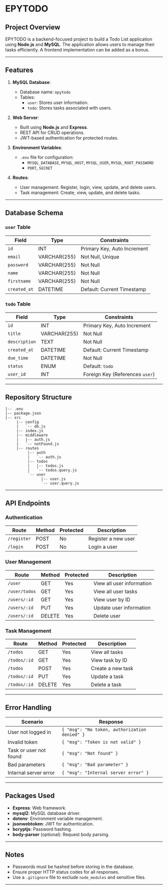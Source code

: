 # EPYTODO

## Project Overview
EPYTODO is a backend-focused project to build a Todo List application using **Node.js** and **MySQL**. The application allows users to manage their tasks efficiently. A frontend implementation can be added as a bonus.

---

## Features
1. **MySQL Database**:
    - Database name: `epytodo`
    - Tables:
      - `user`: Stores user information.
      - `todo`: Stores tasks associated with users.

2. **Web Server**:
    - Built using **Node.js** and **Express**.
    - REST API for CRUD operations.
    - JWT-based authentication for protected routes.

3. **Environment Variables**:
    - `.env` file for configuration:
      - `MYSQL_DATABASE`, `MYSQL_HOST`, `MYSQL_USER`, `MYSQL_ROOT_PASSWORD`
      - `PORT`, `SECRET`

4. **Routes**:
    - User management: Register, login, view, update, and delete users.
    - Task management: Create, view, update, and delete tasks.

---

## Database Schema
### `user` Table
| Field       | Type         | Constraints                     |
|-------------|--------------|----------------------------------|
| `id`        | INT          | Primary Key, Auto Increment     |
| `email`     | VARCHAR(255) | Not Null, Unique                |
| `password`  | VARCHAR(255) | Not Null                        |
| `name`      | VARCHAR(255) | Not Null                        |
| `firstname` | VARCHAR(255) | Not Null                        |
| `created_at`| DATETIME     | Default: Current Timestamp      |

### `todo` Table
| Field        | Type         | Constraints                     |
|--------------|--------------|----------------------------------|
| `id`         | INT          | Primary Key, Auto Increment     |
| `title`      | VARCHAR(255) | Not Null                        |
| `description`| TEXT         | Not Null                        |
| `created_at` | DATETIME     | Default: Current Timestamp      |
| `due_time`   | DATETIME     | Not Null                        |
| `status`     | ENUM         | Default: `todo`                 |
| `user_id`    | INT          | Foreign Key (References `user`) |

---

## Repository Structure
```
|-- .env
|-- package.json
|-- src
     |-- config
     |   `-- db.js
     |-- index.js
     |-- middleware
     |   |-- auth.js
     |   `-- notFound.js
     |-- routes
          |-- auth
          |   `-- auth.js
          |-- todos
          |   |-- todos.js
          |   `-- todos.query.js
          `-- user
                |-- user.js
                `-- user.query.js
```

---

## API Endpoints
### Authentication
| Route       | Method | Protected | Description               |
|-------------|--------|-----------|---------------------------|
| `/register` | POST   | No        | Register a new user       |
| `/login`    | POST   | No        | Login a user              |

### User Management
| Route               | Method | Protected | Description               |
|---------------------|--------|-----------|---------------------------|
| `/user`             | GET    | Yes       | View all user information |
| `/user/todos`       | GET    | Yes       | View all user tasks       |
| `/users/:id`        | GET    | Yes       | View user by ID           |
| `/users/:id`        | PUT    | Yes       | Update user information   |
| `/users/:id`        | DELETE | Yes       | Delete user               |

### Task Management
| Route               | Method | Protected | Description               |
|---------------------|--------|-----------|---------------------------|
| `/todos`            | GET    | Yes       | View all tasks            |
| `/todos/:id`        | GET    | Yes       | View task by ID           |
| `/todos`            | POST   | Yes       | Create a new task         |
| `/todos/:id`        | PUT    | Yes       | Update a task             |
| `/todos/:id`        | DELETE | Yes       | Delete a task             |

---

## Error Handling
| Scenario                          | Response                              |
|-----------------------------------|---------------------------------------|
| User not logged in                | `{ "msg": "No token, authorization denied" }` |
| Invalid token                     | `{ "msg": "Token is not valid" }`    |
| Task or user not found            | `{ "msg": "Not found" }`             |
| Bad parameters                    | `{ "msg": "Bad parameter" }`         |
| Internal server error             | `{ "msg": "Internal server error" }` |

---

## Packages Used
- **Express**: Web framework.
- **mysql2**: MySQL database driver.
- **dotenv**: Environment variable management.
- **jsonwebtoken**: JWT for authentication.
- **bcryptjs**: Password hashing.
- **body-parser** (optional): Request body parsing.

---

## Notes
- Passwords must be hashed before storing in the database.
- Ensure proper HTTP status codes for all responses.
- Use a `.gitignore` file to exclude `node_modules` and sensitive files.

---  